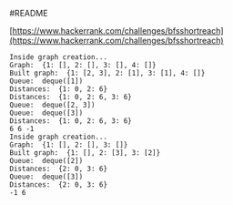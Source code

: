 #README

[https://www.hackerrank.com/challenges/bfsshortreach](https://www.hackerrank.com/challenges/bfsshortreach)

```
Inside graph creation...
Graph:  {1: [], 2: [], 3: [], 4: []}
Built graph:  {1: [2, 3], 2: [1], 3: [1], 4: []}
Queue:  deque([1])
Distances:  {1: 0, 2: 6}
Distances:  {1: 0, 2: 6, 3: 6}
Queue:  deque([2, 3])
Queue:  deque([3])
Distances:  {1: 0, 2: 6, 3: 6}
6 6 -1 
Inside graph creation...
Graph:  {1: [], 2: [], 3: []}
Built graph:  {1: [], 2: [3], 3: [2]}
Queue:  deque([2])
Distances:  {2: 0, 3: 6}
Queue:  deque([3])
Distances:  {2: 0, 3: 6}
-1 6 
```
